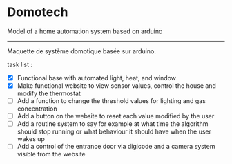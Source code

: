 # Domotech
Model of a home automation system based on arduino
___________________________________________________

Maquette de système domotique basée sur arduino.

task list :
- [x] Functional base with automated light, heat, and window
- [x] Make functional website to view sensor values, control the house and modify the thermostat
- [ ] Add a function to change the threshold values for lighting and gas concentration
- [ ] Add a button on the website to reset each value modified by the user
- [ ] Add a routine system to say for example at what time the algorithm should stop running or what behaviour it should have when the user wakes up
- [ ] Add a control of the entrance door via digicode and a camera system visible from the website
